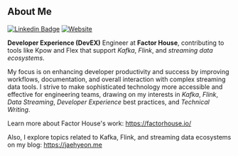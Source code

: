 ## About Me

[![Linkedin Badge](https://img.shields.io/badge/-LinkedIn-blue?style=flat&logo=Linkedin&logoColor=white&link=https://www.linkedin.com/in/jaehyeon-kim-76b93429/)](https://www.linkedin.com/in/jaehyeon-kim-76b93429/)
[![Website](https://img.shields.io/website?url=https%3A%2F%2Fjaehyeon.me)](https://jaehyeon.me)

**Developer Experience (DevEX)** Engineer at **Factor House**, contributing to tools like Kpow and Flex that support *Kafka*, *Flink*, and *streaming data ecosystems*.

My focus is on enhancing developer productivity and success by improving workflows, documentation, and overall interaction with complex streaming data tools. I strive to make sophisticated technology more accessible and effective for engineering teams, drawing on my interests in *Kafka*, *Flink*, *Data Streaming*, *Developer Experience* best practices, and *Technical Writing*.

Learn more about Factor House's work: https://factorhouse.io/

Also, I explore topics related to Kafka, Flink, and streaming data ecosystems on my blog: https://jaehyeon.me

<!--
**jaehyeon-kim/jaehyeon-kim** is a ✨ _special_ ✨ repository because its `README.md` (this file) appears on your GitHub profile.

Here are some ideas to get you started:

- 🔭 I’m currently working on ...
- 🌱 I’m currently learning ...
- 👯 I’m looking to collaborate on ...
- 🤔 I’m looking for help with ...
- 💬 Ask me about ...
- 📫 How to reach me: ...
- 😄 Pronouns: ...
- ⚡ Fun fact: ...
-->
